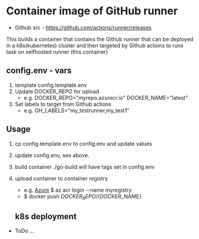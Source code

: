 # Container image of GitHub runner

 * Github src - https://github.com/actions/runner/releases

This builds a container that contains the Github runner that can be deployed in a k8s(kubernetes) cluster and then targeted by Github actions to runs task on selfhosted runner (this container)



## config.env - vars

 1. template config.template.env
 1. Update DOCKER_REPO for upload
    * e.g. DOCKER_REPO="myrepo.azurecr.io"
           DOCKER_NAME="latest"
 1. Set labels to target from Github actions
    * e.g. GH_LABELS="my_testrunner,my_test1"

## Usage

 1. cp config.template.env to config.env and update values
 1. update config.env, see above.
 1. build container ./go-build will have tags set in config.env
 1. upload container to container registry
    * e.g. [Azure](https://learn.microsoft.com/en-us/azure/container-registry/container-registry-get-started-docker-cli?tabs=azure-cli) $ az acr login --name myregistry
    * $ docker push ${DOCKER_REPO}/${DOCKER_NAME}


    ## k8s deployment

* ToDo ...
